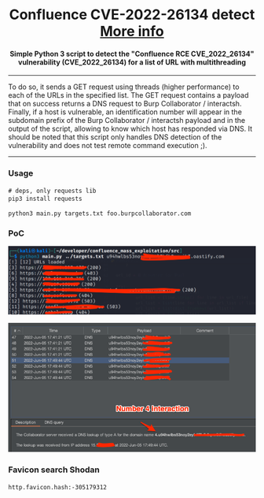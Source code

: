 <h1 align="center">
  <br>
  Confluence CVE-2022-26134 detect
  <br>
  <a href="https://cve.mitre.org/cgi-bin/cvename.cgi?name=2022-26134"> More info </a>
  </h1>

<h4 align="center">Simple Python 3 script to detect the "Confluence RCE CVE_2022_26134" vulnerability (CVE_2022_26134) for a list of URL with multithreading </h4>

---

To do so, it sends a GET request using threads (higher performance) to each of the URLs in the specified list. The GET request contains a payload that on success returns a DNS request to Burp Collaborator / interactsh. Finally, if a host is vulnerable, an identification number will appear in the subdomain prefix of the Burp Collaborator / interactsh payload and in the output of the script, allowing to know which host has responded via DNS. It should be noted that this script only handles DNS detection of the vulnerability and does not test remote command execution ;).

---

### Usage

```
# deps, only requests lib
pip3 install requests
```

```python3
python3 main.py targets.txt foo.burpcollaborator.com
```

### PoC
![](exp_01.png)

![](exploit_3.png)


### Favicon search Shodan

```
http.favicon.hash:-305179312
```
